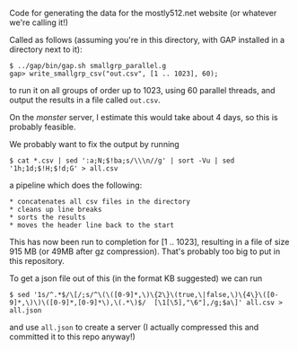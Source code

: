 Code for generating the data for the mostly512.net website (or whatever we're
calling it!)

Called as follows (assuming you're in this directory, with GAP installed in a
directory next to it):

    $ ../gap/bin/gap.sh smallgrp_parallel.g
    gap> write_smallgrp_csv("out.csv", [1 .. 1023], 60);

to run it on all groups of order up to 1023, using 60 parallel threads, and
output the results in a file called `out.csv`.

On the *monster* server, I estimate this would take about 4 days, so this is
probably feasible.

We probably want to fix the output by running

    $ cat *.csv | sed ':a;N;$!ba;s/\\\n//g' | sort -Vu | sed '1h;1d;$!H;$!d;G' > all.csv

a pipeline which does the following:

    * concatenates all csv files in the directory
    * cleans up line breaks
    * sorts the results
    * moves the header line back to the start

This has now been run to completion for [1 .. 1023], resulting in a file of size
915 MB (or 49MB after gz compression).  That's probably too big to put in this
repository.

To get a json file out of this (in the format KB suggested) we can run

    $ sed '1s/^.*$/\[/;s/^\(\([0-9]*,\)\{2\}\(true,\|false,\)\{4\}\([0-9]*,\)\)\([0-9]*,[0-9]*\),\(.*\)$/  [\1[\5],"\6"],/g;$a\]' all.csv > all.json

and use `all.json` to create a server (I actually compressed this and committed
it to this repo anyway!)
